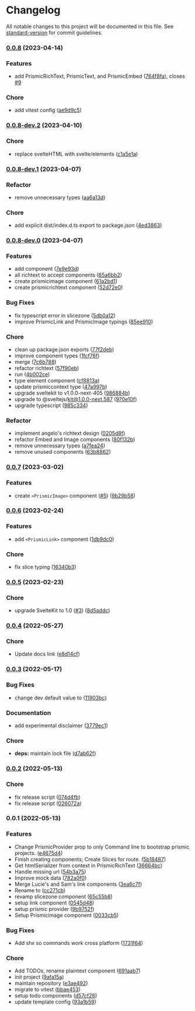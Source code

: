 # Changelog

All notable changes to this project will be documented in this file. See [standard-version](https://github.com/conventional-changelog/standard-version) for commit guidelines.

### [0.0.8](https://github.com/prismicio/prismic-svelte/compare/v0.0.7...v0.0.8) (2023-04-14)


### Features

* add PrismicRichText, PrismicText, and PrismicEmbed ([764f8fa](https://github.com/prismicio/prismic-svelte/commit/764f8fa65c52c367a3764f35f34b17c3b28a5bb6)), closes [#9](https://github.com/prismicio/prismic-svelte/issues/9)


### Chore

* add vitest config ([ae9d9c5](https://github.com/prismicio/prismic-svelte/commit/ae9d9c5e055496987fc1e4440ffecfca491d6add))

### [0.0.8-dev.2](https://github.com/prismicio/prismic-svelte/compare/v0.0.8-dev.1...v0.0.8-dev.2) (2023-04-10)


### Chore

* replace svelteHTML with svelte/elements ([c1a5e1a](https://github.com/prismicio/prismic-svelte/commit/c1a5e1a3f1b55d67398087a2ee21c33a16e8d510))

### [0.0.8-dev.1](https://github.com/prismicio/prismic-svelte/compare/v0.0.8-dev.0...v0.0.8-dev.1) (2023-04-07)


### Refactor

* remove unnecessary types ([aa6a13d](https://github.com/prismicio/prismic-svelte/commit/aa6a13d6f28152cb8013225639a25d92009dbb39))


### Chore

* add explicit dist/index.d.ts export to package.json ([4ed3863](https://github.com/prismicio/prismic-svelte/commit/4ed38639bd92c75886bfa304ec41e99c5bd69afc))

### [0.0.8-dev.0](https://github.com/prismicio/prismic-svelte/compare/v0.0.7...v0.0.8-dev.0) (2023-04-07)


### Features

* add  component ([7e9e93d](https://github.com/prismicio/prismic-svelte/commit/7e9e93dd69f9cfb2670bfd4e2a34e4b4ceedf487))
* all richtext to accept components ([65a6bb2](https://github.com/prismicio/prismic-svelte/commit/65a6bb21b2a823a031338a04b6658c046cc6c1e4))
* create prismicimage component ([61a2bd1](https://github.com/prismicio/prismic-svelte/commit/61a2bd124f3540f6d421c9e44e3b36fd5601f51d))
* create prismicrichtext component ([52d72e0](https://github.com/prismicio/prismic-svelte/commit/52d72e0340afd4b42510e405e5f6db0c9e90e761))


### Bug Fixes

* fix typescript error in slicezone ([5db0a12](https://github.com/prismicio/prismic-svelte/commit/5db0a12d7b9eecb6828160156a5293cd22a64dfe))
* improve PrismicLink and PrismicImage typings ([85ee910](https://github.com/prismicio/prismic-svelte/commit/85ee91059496ca352cf06e2dd56224d5074f1147))


### Chore

* clean up package.json exports ([77f2deb](https://github.com/prismicio/prismic-svelte/commit/77f2debb6ad43410c49aa9cfaa12865875b35ac8))
* improve component types ([1fcf76f](https://github.com/prismicio/prismic-svelte/commit/1fcf76f5b4fc92f934ee2c1a313c09f23d123ab5))
* merge ([7c6b788](https://github.com/prismicio/prismic-svelte/commit/7c6b788063fe41380d457f9bc151481e60566cd5))
* refactor richtext ([57f90eb](https://github.com/prismicio/prismic-svelte/commit/57f90eb54a59693bd0b2ff34d6787cdbca61c11d))
* run ([4b002ce](https://github.com/prismicio/prismic-svelte/commit/4b002ce66983002e49f6340bdb27378f7d7427a9))
* type element component ([cf8813a](https://github.com/prismicio/prismic-svelte/commit/cf8813a5354f353708d2712b29df7b6c9b62ee1a))
* update prismiccontext type ([47a997b](https://github.com/prismicio/prismic-svelte/commit/47a997b9b231c532f566ad689f91bf8a2530c734))
* upgrade sveltekit to v1.0.0-next-405 ([986884b](https://github.com/prismicio/prismic-svelte/commit/986884bb2c61899960e7f67d866d5523fca3ceca))
* upgrade to @sveltejs/kit@1.0.0-next.587 ([970e10f](https://github.com/prismicio/prismic-svelte/commit/970e10fb5c1eed7bc410d9cd006bf8e3669e0559))
* upgrade typescript ([985c334](https://github.com/prismicio/prismic-svelte/commit/985c33430dfb147f02198a8a1bb52ac62e96bb08))


### Refactor

* implement angelo's richtext design ([0205d8f](https://github.com/prismicio/prismic-svelte/commit/0205d8f455e03627a5c6e5e5012570efd735c96b))
* refactor Embed and Image components ([80f132b](https://github.com/prismicio/prismic-svelte/commit/80f132b5a6ced21da9a7fdbe481c041a58971430))
* remove unnecessary types ([a7fea24](https://github.com/prismicio/prismic-svelte/commit/a7fea2470cd399f3965f3f76b82cae4be5daf2b6))
* remove unused components ([63b8862](https://github.com/prismicio/prismic-svelte/commit/63b8862595f3234b7a2d51452a633102355a761f))

### [0.0.7](https://github.com/prismicio/prismic-svelte/compare/v0.0.6...v0.0.7) (2023-03-02)


### Features

* create `<PrismicImage>` component ([#5](https://github.com/prismicio/prismic-svelte/issues/5)) ([9b29b58](https://github.com/prismicio/prismic-svelte/commit/9b29b58d771ae0d6cf6960a28d35035c7fff23b0))

### [0.0.6](https://github.com/prismicio/prismic-svelte/compare/v0.0.5...v0.0.6) (2023-02-24)


### Features

* add `<PrismicLink>` component ([1db9dc0](https://github.com/prismicio/prismic-svelte/commit/1db9dc0cd6a24de87505b5e1486fe9458cb7be01))


### Chore

* fix slice typing ([16340b3](https://github.com/prismicio/prismic-svelte/commit/16340b320396f69127e89d26dae498baff8fa299))

### [0.0.5](https://github.com/prismicio/prismic-svelte/compare/v0.0.4...v0.0.5) (2023-02-23)

### Chore

- upgrade SvelteKit to 1.0 ([#3](https://github.com/prismicio/prismic-svelte/issues/3)) ([8d5addc](https://github.com/prismicio/prismic-svelte/commit/8d5addcdd669895ccacb666286b57af7825f4869))

### [0.0.4](https://github.com/prismicio/prismic-svelte/compare/v0.0.3...v0.0.4) (2022-05-27)

### Chore

- Update docs link ([e8d14cf](https://github.com/prismicio/prismic-svelte/commit/e8d14cf66ee9c52d624848dbcabe29a531ecae5e))

### [0.0.3](https://github.com/prismicio/prismic-svelte/compare/v0.0.2...v0.0.3) (2022-05-17)

### Bug Fixes

- change dev default value to ([11903bc](https://github.com/prismicio/prismic-svelte/commit/11903bc0e11f86e57bdebee3888c8b7efcffac97))

### Documentation

- add experimental disclaimer ([3779ec1](https://github.com/prismicio/prismic-svelte/commit/3779ec199cbcbf5d04bacbf2274cf484c1eec0db))

### Chore

- **deps:** maintain lock file ([d7ab62f](https://github.com/prismicio/prismic-svelte/commit/d7ab62f28884c2734ef2ae96b6a2f094ef835211))

### [0.0.2](https://github.com/prismicio/prismic-svelte/compare/v0.0.1...v0.0.2) (2022-05-13)

### Chore

- fix release script ([074d4fb](https://github.com/prismicio/prismic-svelte/commit/074d4fbdd6e3a7fd49b2e7fbe6b8a6b7b315491f))
- fix release script ([026072a](https://github.com/prismicio/prismic-svelte/commit/026072ac3ff6fe08e161ac15c8776767af70f0d3))

### 0.0.1 (2022-05-13)

### Features

- Change PrismicProvider prop to only Command line to bootstrap prismic projects. ([e4675d4](https://github.com/prismicio/prismic-svelte/commit/e4675d48d4a2d9fe89c04aa4273948ef2a84d018))
- Finish creating components; Create Slices for route. ([5b18487](https://github.com/prismicio/prismic-svelte/commit/5b1848736dcf5d75e09556a57756017fc46847f4))
- Get htmlSerializer from context in PrismicRichText ([36664bc](https://github.com/prismicio/prismic-svelte/commit/36664bc72d7e9eb6cd353c96ae22ed209143a905))
- Handle missing url ([54b3a75](https://github.com/prismicio/prismic-svelte/commit/54b3a7529eda7b29542483a5b7b0ab33c2b22643))
- Improve mock data ([782a0f0](https://github.com/prismicio/prismic-svelte/commit/782a0f031c41aeefb2d14220146087fc164b6eae))
- Merge Lucie's and Sam's link components ([3ea6c7f](https://github.com/prismicio/prismic-svelte/commit/3ea6c7fdb48ad718a62f0cf70662fdb79e6e7d96))
- Rename to ([cc271cb](https://github.com/prismicio/prismic-svelte/commit/cc271cb285089f3bc6104b771711fe62fb3f5fea))
- revamp slicezone component ([65c55b8](https://github.com/prismicio/prismic-svelte/commit/65c55b84f7c7eea7e65470f6b5a101c7749d2cde))
- setup link component ([0545d48](https://github.com/prismicio/prismic-svelte/commit/0545d48fcb0413f40e917d1f4857996d5f402e69))
- setup prismic provider ([9b9752f](https://github.com/prismicio/prismic-svelte/commit/9b9752fce5f4754bc195e83f44a4bb081e203b95))
- Setup Prismicimage component ([0033cb5](https://github.com/prismicio/prismic-svelte/commit/0033cb515f2444a5f45040d28a27bf05ac7e0dd0))

### Bug Fixes

- Add shx so commands work cross platform ([1731f64](https://github.com/prismicio/prismic-svelte/commit/1731f64fa9310fdb93cf15b250320e0939d73f8b))

### Chore

- Add TODOs, rename plaintext component ([691aab7](https://github.com/prismicio/prismic-svelte/commit/691aab7bc9d47d2bdb47024e30ca90301813c85d))
- init project ([9afa15a](https://github.com/prismicio/prismic-svelte/commit/9afa15a8a4372de8eb5b16e087433d2a640a93a0))
- maintain repository ([e3ae492](https://github.com/prismicio/prismic-svelte/commit/e3ae492c0c03e121c8bddf03c96065485a448863))
- migrate to vitest ([bbae453](https://github.com/prismicio/prismic-svelte/commit/bbae45309262b845dde7149ffad938bcc8aabc66))
- setup todo components ([d57cf26](https://github.com/prismicio/prismic-svelte/commit/d57cf263f5294d9227a43bb9bb82e9e788dca09e))
- update template config ([93a1b59](https://github.com/prismicio/prismic-svelte/commit/93a1b5971cf796f6eb9433044defc67eccf56bd2))
